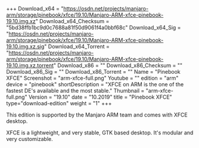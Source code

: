+++
Download_x64 = "https://osdn.net/projects/manjaro-arm/storage/pinebook/xfce/19.10/Manjaro-ARM-xfce-pinebook-19.10.img.xz"
Download_x64_Checksum = "5bd38ffb1bc9d0c7688a81f50d9061f4a0bbf68c"
Download_x64_Sig = "https://osdn.net/projects/manjaro-arm/storage/pinebook/xfce/19.10/Manjaro-ARM-xfce-pinebook-19.10.img.xz.sig"
Download_x64_Torrent = "https://osdn.net/projects/manjaro-arm/storage/pinebook/xfce/19.10/Manjaro-ARM-xfce-pinebook-19.10.img.xz.torrent"
Download_x86 = ""
Download_x86_Checksum = ""
Download_x86_Sig = ""
Download_x86_Torrent = ""
Name = "Pinebook XFCE"
Screenshot = "arm-xfce-full.png"
Youtube = ""
edition = "arm"
device = "pinebook"
shortDescription = "XFCE on ARM is the one of the fastest DE's available and the most stable."
Thumbnail = "arm-xfce-full.png"
Version = "19.10"
date = "10.2019"
title = "Pinebook XFCE"
type="download-edition"
weight = "1"
+++

This edition is supported by the Manjaro ARM team and comes with XFCE desktop.

XFCE is a lightweight, and very stable, GTK based desktop. It's modular and very customizable.

